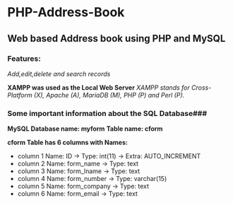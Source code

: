 # PHP-Address-Book

## Web based Address book using PHP and MySQL

### Features:
*Add,edit,delete and search records*

**XAMPP was used as the Local Web Server**
*XAMPP stands for Cross-Platform (X), Apache (A), MariaDB (M), PHP (P) and Perl (P).*

### Some important information about the SQL Database###
**MySQL Database name: myform**
**Table name: cform**

**cform Table has 6 columns with Names:**
- column 1 Name: ID           -> Type: int(11)     -> Extra: AUTO_INCREMENT
- column 2 Name: form_name    -> Type: text
- column 3 Name: form_lname   -> Type: text
- column 4 Name: form_number  -> Type: varchar(15)
- column 5 Name: form_company -> Type: text
- column 6 Name: form_email   -> Type: text
